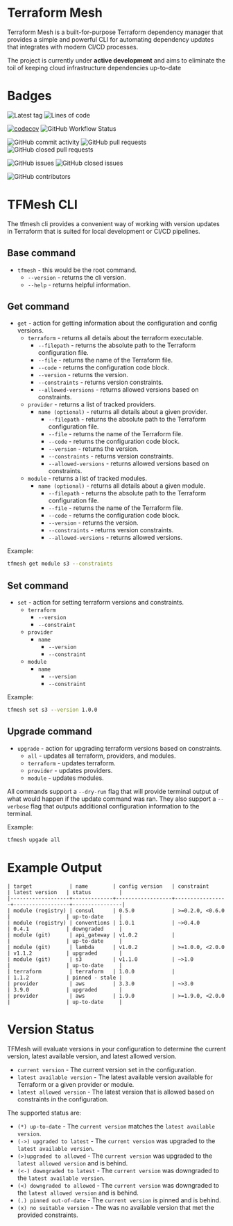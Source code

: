 # Terraform Mesh
Terraform Mesh is a built-for-purpose Terraform dependency manager that provides a simple and powerful CLI for automating dependency updates that integrates with modern CI/CD processes.

The project is currently under **active development** and aims to eliminate the toil of keeping cloud infrastructure dependencies up-to-date

# Badges
![Latest tag](https://img.shields.io/github/v/tag/jsoconno/tfmesh)
![Lines of code](https://img.shields.io/tokei/lines/github/jsoconno/tfmesh)

[![codecov](https://codecov.io/gh/Jsoconno/tfmesh/branch/master/graph/badge.svg?token=BW4GBBD7Y5)](https://codecov.io/gh/Jsoconno/tfmesh)
![GitHub Workflow Status](https://img.shields.io/github/workflow/status/jsoconno/tfmesh/Publish%20to%20Codecov?label=tests)

![GitHub commit activity](https://img.shields.io/github/commit-activity/y/jsoconno/tfmesh)
![GitHub pull requests](https://img.shields.io/github/issues-pr/jsoconno/tfmesh)
![GitHub closed pull requests](https://img.shields.io/github/issues-pr-closed/jsoconno/tfmesh)

![GitHub issues](https://img.shields.io/github/issues/jsoconno/tfmesh)
![GitHub closed issues](https://img.shields.io/github/issues-closed/jsoconno/tfmesh)

![GitHub contributors](https://img.shields.io/github/contributors/jsoconno/tfmesh)

# TFMesh CLI
The tfmesh cli provides a convenient way of working with version updates in Terraform that is suited for local development or CI/CD pipelines.

## Base command
* `tfmesh` - this would be the root command.
  * `--version` - returns the cli version.
  * `--help` - returns helpful information.

## Get command
* `get` - action for getting information about the configuration and config versions.
  * `terraform` - returns all details about the terraform executable.
    * `--filepath` - returns the absolute path to the Terraform configuration file.
    * `--file` - returns the name of the Terraform file.
    * `--code` - returns the configuration code block.
    * `--version` - returns the version.
    * `--constraints` - returns version constraints.
    * `--allowed-versions` - returns allowed versions based on constraints.
  * `provider` - returns a list of tracked providers.
    * `name (optional)` - returns all details about a given provider.
      * `--filepath` - returns the absolute path to the Terraform configuration file.
      * `--file` - returns the name of the Terraform file.
      * `--code` - returns the configuration code block.
      * `--version` - returns the version.
      * `--constraints` - returns version constraints.
      * `--allowed-versions` - returns allowed versions based on constraints.
  * `module` - returns a list of tracked modules.
    * `name (optional)` - returns all details about a given module.
      * `--filepath` - returns the absolute path to the Terraform configuration file.
      * `--file` - returns the name of the Terraform file.
      * `--code` - returns the configuration code block.
      * `--version` - returns the version.
      * `--constraints` - returns version constraints.
      * `--allowed-versions` - returns allowed versions.

Example:
```cmd
tfmesh get module s3 --constraints
```

## Set command
* `set` - action for setting terraform versions and constraints.
  * `terraform`
    * `--version`
    * `--constraint`
  * `provider`
    * `name`
      * `--version`
      * `--constraint`
  * `module`
    * `name`
      * `--version`
      * `--constraint`

Example:
```cmd
tfmesh set s3 --version 1.0.0
```

## Upgrade command
* `upgrade` - action for upgrading terraform versions based on constraints.
  * `all` - updates all terraform, providers, and modules.
  * `terraform` - updates terraform.
  * `provider` - updates providers.
  * `module` - updates modules.

All commands support a `--dry-run` flag that will provide terminal output of what would happen if the update command was ran.  They also support a `--verbose` flag that outputs additional configuration information to the terminal.

Example:
```cmd
tfmesh upgade all
```

# Example Output
```
| target            | name        | config version   | constraint      | latest version   | status         |
|-------------------+-------------+------------------+-----------------+------------------+----------------|
| module (registry) | consul      | 0.5.0            | >=0.2.0, <0.6.0 |                  | up-to-date     |
| module (registry) | conventions | 1.0.1            | ~>0.4.0         | 0.4.1            | downgraded     |
| module (git)      | api_gateway | v1.0.2           |                 |                  | up-to-date     |
| module (git)      | lambda      | v1.0.2           | >=1.0.0, <2.0.0 | v1.1.2           | upgraded       |
| module (git)      | s3          | v1.1.0           | ~>1.0           |                  | up-to-date     |
| terraform         | terraform   | 1.0.0            |                 | 1.1.2            | pinned - stale |
| provider          | aws         | 3.3.0            | ~>3.0           | 3.9.0            | upgraded       |
| provider          | aws         | 1.9.0            | >=1.9.0, <2.0.0 |                  | up-to-date     |
```

# Version Status
TFMesh will evaluate versions in your configuration to determine the current version, latest available version, and latest allowed version.

* `current version` - The current version set in the configuration.
* `latest available version` - The latest available version available for Terraform or a given provider or module.
* `latest allowed version` - The latest version that is allowed based on constraints in the configuration.

The supported status are:

* `(*) up-to-date` - The `current version` matches the `latest available version`.
* `(->) upgraded to latest` - The `current version` was upgraded to the `latest available version`.
* `(>)upgraded to allowed` - The `current version` was upgraded to the `latest allowed version` and is behind.
* `(<-) downgraded to latest` - The `current version` was downgraded to the `latest available version`.
* `(<) downgraded to allowed` - The `current version` was downgraded to the `latest allowed version` and is behind.
* `(.) pinned out-of-date` - The `current version` is pinned and is behind.
* `(x) no suitable version` - The was no available version that met the provided constraints.